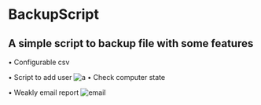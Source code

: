 # BackupScript

## A simple script to backup file with some features

• Configurable csv

• Script to add user
![a](https://github.com/Bouly/BackupScript/assets/94909482/9b3ace8e-71c0-499c-b83a-c33943fbcdd0)
• Check computer state

• Weakly email report
![email](https://github.com/Bouly/BackupScript/assets/94909482/17590110-436c-470c-9774-83a5b253ed72)
